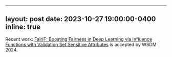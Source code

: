 <!-- ---
layout: post
date: 2022-11-22 15:59:00-0400
inline: true
---
:star2: <a href='https://neurips.cc/virtual/2022/poster/54771'> A Neural Corpus Indexer for Document Retrieval</a>
got <a style="color:red"><b>Outstanding Paper</b></a> in NeurIPS 2022!   -->



---
layout: post
date: 2023-10-27 19:00:00-0400
inline: true
---
Recent work: <a href="https://arxiv.org/abs/2201.05759" target = "_blank">FairIF: Boosting Fairness in Deep Learning via Influence Functions with Validation Set Sensitive Attributes</a> is accepted by WSDM 2024.